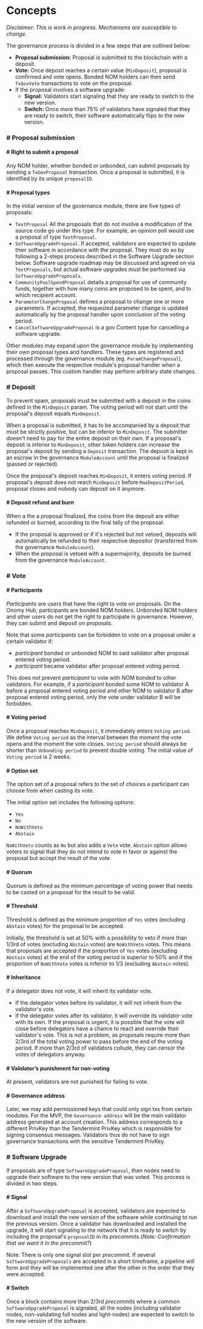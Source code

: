 # Concepts

_Disclaimer: This is work in progress. Mechanisms are susceptible to change._

The governance process is divided in a few steps that are outlined below:

* **Proposal submission:** Proposal is submitted to the blockchain with a deposit.
* **Vote:** Once deposit reaches a certain value (`MinDeposit`), proposal is confirmed and vote opens. Bonded NOM holders can then send `TxGovVote` transactions to vote on the proposal.
* If the proposal involves a software upgrade:
  * **Signal:** Validators start signaling that they are ready to switch to the new version.
  * **Switch:** Once more than 75% of validators have signaled that they are ready to switch, their software automatically flips to the new version.

### # Proposal submission <a href="#proposal-submission" id="proposal-submission"></a>

#### # Right to submit a proposal <a href="#right-to-submit-a-proposal" id="right-to-submit-a-proposal"></a>

Any NOM holder, whether bonded or unbonded, can submit proposals by sending a `TxGovProposal` transaction. Once a proposal is submitted, it is identified by its unique `proposalID`.

#### # Proposal types <a href="#proposal-types" id="proposal-types"></a>

In the initial version of the governance module, there are five types of proposals:

* `TextProposal` All the proposals that do not involve a modification of the source code go under this type. For example, an opinion poll would use a proposal of type `TextProposal`.
* `SoftwareUpgradeProposal`. If accepted, validators are expected to update their software in accordance with the proposal. They must do so by following a 2-steps process described in the Software Upgrade section below. Software upgrade roadmap may be discussed and agreed on via `TextProposals`, but actual software upgrades must be performed via `SoftwareUpgradeProposals`.
* `CommunityPoolSpendProposal` details a proposal for use of community funds, together with how many coins are proposed to be spent, and to which recipient account.
* `ParameterChangeProposal` defines a proposal to change one or more parameters. If accepted, the requested parameter change is updated automatically by the proposal handler upon conclusion of the voting period.
* `CancelSoftwareUpgradeProposal` is a gov Content type for cancelling a software upgrade.

Other modules may expand upon the governance module by implementing their own proposal types and handlers. These types are registered and processed through the governance module (eg. `ParamChangeProposal`), which then execute the respective module's proposal handler when a proposal passes. This custom handler may perform arbitrary state changes.

### # Deposit <a href="#deposit" id="deposit"></a>

To prevent spam, proposals must be submitted with a deposit in the coins defined in the `MinDeposit` param. The voting period will not start until the proposal's deposit equals `MinDeposit`.

When a proposal is submitted, it has to be accompanied by a deposit that must be strictly positive, but can be inferior to `MinDeposit`. The submitter doesn't need to pay for the entire deposit on their own. If a proposal's deposit is inferior to `MinDeposit`, other token holders can increase the proposal's deposit by sending a `Deposit` transaction. The deposit is kept in an escrow in the governance `ModuleAccount` until the proposal is finalized (passed or rejected).

Once the proposal's deposit reaches `MinDeposit`, it enters voting period. If proposal's deposit does not reach `MinDeposit` before `MaxDepositPeriod`, proposal closes and nobody can deposit on it anymore.

#### # Deposit refund and burn <a href="#deposit-refund-and-burn" id="deposit-refund-and-burn"></a>

When a the a proposal finalized, the coins from the deposit are either refunded or burned, according to the final tally of the proposal:

* If the proposal is approved or if it's rejected but _not_ vetoed, deposits will automatically be refunded to their respective depositor (transferred from the governance `ModuleAccount`).
* When the proposal is vetoed with a supermajority, deposits be burned from the governance `ModuleAccount`.

### # Vote <a href="#vote" id="vote"></a>

#### # Participants <a href="#participants" id="participants"></a>

_Participants_ are users that have the right to vote on proposals. On the Onomy Hub, participants are bonded NOM holders. Unbonded NOM holders and other users do not get the right to participate in governance. However, they can submit and deposit on proposals.

Note that some _participants_ can be forbidden to vote on a proposal under a certain validator if:

* _participant_ bonded or unbonded NOM to said validator after proposal entered voting period.
* _participant_ became validator after proposal entered voting period.

This does not prevent _participant_ to vote with NOM bonded to other validators. For example, if a _participant_ bonded some NOM to validator A before a proposal entered voting period and other NOM to validator B after proposal entered voting period, only the vote under validator B will be forbidden.

#### # Voting period <a href="#voting-period" id="voting-period"></a>

Once a proposal reaches `MinDeposit`, it immediately enters `Voting period`. We define `Voting period` as the interval between the moment the vote opens and the moment the vote closes. `Voting period` should always be shorter than `Unbonding period` to prevent double voting. The initial value of `Voting period` is 2 weeks.

#### # Option set <a href="#option-set" id="option-set"></a>

The option set of a proposal refers to the set of choices a participant can choose from when casting its vote.

The initial option set includes the following options:

* `Yes`
* `No`
* `NoWithVeto`
* `Abstain`

`NoWithVeto` counts as `No` but also adds a `Veto` vote. `Abstain` option allows voters to signal that they do not intend to vote in favor or against the proposal but accept the result of the vote.

#### # Quorum <a href="#quorum" id="quorum"></a>

Quorum is defined as the minimum percentage of voting power that needs to be casted on a proposal for the result to be valid.

#### # Threshold <a href="#threshold" id="threshold"></a>

Threshold is defined as the minimum proportion of `Yes` votes (excluding `Abstain` votes) for the proposal to be accepted.

Initially, the threshold is set at 50% with a possibility to veto if more than 1/3rd of votes (excluding `Abstain` votes) are `NoWithVeto` votes. This means that proposals are accepted if the proportion of `Yes` votes (excluding `Abstain` votes) at the end of the voting period is superior to 50% and if the proportion of `NoWithVeto` votes is inferior to 1/3 (excluding `Abstain` votes).

#### # Inheritance <a href="#inheritance" id="inheritance"></a>

If a delegator does not vote, it will inherit its validator vote.

* If the delegator votes before its validator, it will not inherit from the validator's vote.
* If the delegator votes after its validator, it will override its validator vote with its own. If the proposal is urgent, it is possible that the vote will close before delegators have a chance to react and override their validator's vote. This is not a problem, as proposals require more than 2/3rd of the total voting power to pass before the end of the voting period. If more than 2/3rd of validators collude, they can censor the votes of delegators anyway.

#### # Validator’s punishment for non-voting <a href="#validator-s-punishment-for-non-voting" id="validator-s-punishment-for-non-voting"></a>

At present, validators are not punished for failing to vote.

#### # Governance address <a href="#governance-address" id="governance-address"></a>

Later, we may add permissioned keys that could only sign txs from certain modules. For the MVP, the `Governance address` will be the main validator address generated at account creation. This address corresponds to a different PrivKey than the Tendermint PrivKey which is responsible for signing consensus messages. Validators thus do not have to sign governance transactions with the sensitive Tendermint PrivKey.

### # Software Upgrade <a href="#software-upgrade" id="software-upgrade"></a>

If proposals are of type `SoftwareUpgradeProposal`, then nodes need to upgrade their software to the new version that was voted. This process is divided in two steps.

#### # Signal <a href="#signal" id="signal"></a>

After a `SoftwareUpgradeProposal` is accepted, validators are expected to download and install the new version of the software while continuing to run the previous version. Once a validator has downloaded and installed the upgrade, it will start signaling to the network that it is ready to switch by including the proposal's `proposalID` in its _precommits_.(_Note: Confirmation that we want it in the precommit?_)

Note: There is only one signal slot per _precommit_. If several `SoftwareUpgradeProposals` are accepted in a short timeframe, a pipeline will form and they will be implemented one after the other in the order that they were accepted.

#### # Switch <a href="#switch" id="switch"></a>

Once a block contains more than 2/3rd _precommits_ where a common `SoftwareUpgradeProposal` is signaled, all the nodes (including validator nodes, non-validating full nodes and light-nodes) are expected to switch to the new version of the software.
